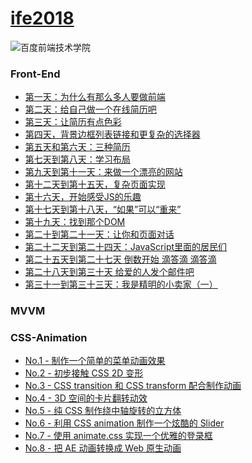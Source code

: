 # [ife2018](http://ife.baidu.com/)

![百度前端技术学院](http://ife.baidu.com/2018/asset/common/img/logo_a3b4064.png)


 <h3>Front-End</h3>  
 
- [第一天：为什么有那么多人要做前端](https://github.com/fog3211/ife_2018)  
- [第二天：给自己做一个在线简历吧](https://fog3211.github.io/ife_2018/Front-end/No2.html)  
- [第三天：让简历有点色彩](https://fog3211.github.io/ife_2018/Front-end/No3.html)  
- [第四天，背景边框列表链接和更复杂的选择器](https://fog3211.github.io/ife_2018/Front-end/No4.html)  
- [第五天和第六天：三种简历](https://fog3211.github.io/ife_2018/Front-end/No5~6/resume.html)  
- [第七天到第八天：学习布局](https://fog3211.github.io/ife_2018/Front-end/No7~8/index.html)  
- [第九天到第十一天：来做一个漂亮的网站](https://fog3211.github.io/ife_2018/Front-end/No9~11/index.html)  
- [第十二天到第十五天，复杂页面实现](https://fog3211.github.io/ife_2018/Front-end/No12~15/index.html)  
- [第十六天，开始感受JS的乐趣](https://fog3211.github.io/ife_2018/Front-end/No16/index.html)  
- [第十七天到第十八天，“如果”可以“重来”](https://fog3211.github.io/ife_2018/Front-end/No17~18/index.html)  
- [第十九天：找到那个DOM](https://fog3211.github.io/ife_2018/Front-end/No19/index.html)  
- [第二十到第二十一天：让你和页面对话](https://fog3211.github.io/ife_2018/Front-end/No20~21/index.html)   
- [第二十二天到第二十四天：JavaScript里面的居民们](https://fog3211.github.io/ife_2018/Front-end/No22~24/index.html)  
- [第二十五天到第二十七天 倒数开始 滴答滴 滴答滴](https://fog3211.github.io/ife_2018/Front-end/No25~27/index.html)  
- [第二十八天到第三十天 给爱的人发个邮件吧](https://fog3211.github.io/ife_2018/Front-end/No28~30/index.html)  
- [第三十一到第三十三天：我是精明的小卖家（一）](https://fog3211.github.io/ife_2018/Front-end/No31~33/index.html)  

<h3>MVVM</h3>  


<h3>CSS-Animation</h3>  

- [No.1 - 制作一个简单的菜单动画效果](https://fog3211.github.io/ife_2018/Css-Animation/No1.html)  
- [No.2 - 初步接触 CSS 2D 变形](https://fog3211.github.io/ife_2018/Css-Animation/No2.html)  
- [No.3 - CSS transition 和 CSS transform 配合制作动画](https://fog3211.github.io/ife_2018/Css-Animation/No3/No3.html)  
- [No.4 - 3D 空间的卡片翻转动效](https://fog3211.github.io/ife_2018/Css-Animation/No4/No4.html)  
- [No.5 - 纯 CSS 制作绕中轴旋转的立方体](https://fog3211.github.io/ife_2018/Css-Animation/No5.html)  
- [No.6 - 利用 CSS animation 制作一个炫酷的 Slider](https://fog3211.github.io/ife_2018/Css-Animation/No6/No6.html)  
- [No.7 - 使用 animate.css 实现一个优雅的登录框](https://fog3211.github.io/ife_2018/Css-Animation/No7/No7.html) 
- [No.8 - 把 AE 动画转换成 Web 原生动画](https://fog3211.github.io/ife_2018/Css-Animation/No8/No8.html) 


   
